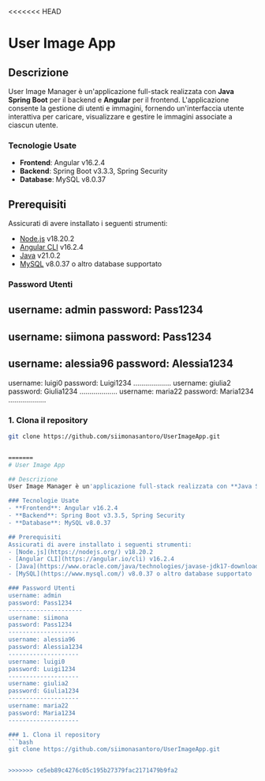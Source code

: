 <<<<<<< HEAD
# User Image App

## Descrizione
User Image Manager è un'applicazione full-stack realizzata con **Java Spring Boot** per il backend e **Angular** per il frontend. L'applicazione consente la gestione di utenti e immagini, fornendo un'interfaccia utente interattiva per caricare, visualizzare e gestire le immagini associate a ciascun utente.

### Tecnologie Usate
- **Frontend**: Angular v16.2.4
- **Backend**: Spring Boot v3.3.3, Spring Security
- **Database**: MySQL v8.0.37

## Prerequisiti
Assicurati di avere installato i seguenti strumenti:
- [Node.js](https://nodejs.org/) v18.20.2
- [Angular CLI](https://angular.io/cli) v16.2.4
- [Java](https://www.oracle.com/java/technologies/javase-jdk17-downloads.html) v21.0.2
- [MySQL](https://www.mysql.com/) v8.0.37 o altro database supportato

### Password Utenti
username: admin
password: Pass1234
---------------------
username: siimona
password: Pass1234
--------------------
username: alessia96
password: Alessia1234
--------------------
username: luigi0
password: Luigi1234
...................
username: giulia2
password: Giulia1234
...................
username: maria22
password: Maria1234
...................

### 1. Clona il repository
```bash
git clone https://github.com/siimonasantoro/UserImageApp.git


=======
# User Image App

## Descrizione
User Image Manager è un'applicazione full-stack realizzata con **Java Spring Boot** per il backend e **Angular** per il frontend. L'applicazione consente la gestione di utenti e immagini, fornendo un'interfaccia utente interattiva per caricare, visualizzare e gestire le immagini associate a ciascun utente.

### Tecnologie Usate
- **Frontend**: Angular v16.2.4
- **Backend**: Spring Boot v3.3.5, Spring Security
- **Database**: MySQL v8.0.37

## Prerequisiti
Assicurati di avere installato i seguenti strumenti:
- [Node.js](https://nodejs.org/) v18.20.2
- [Angular CLI](https://angular.io/cli) v16.2.4
- [Java](https://www.oracle.com/java/technologies/javase-jdk17-downloads.html) v21.0.2
- [MySQL](https://www.mysql.com/) v8.0.37 o altro database supportato

### Password Utenti
username: admin
password: Pass1234
---------------------
username: siimona
password: Pass1234
--------------------
username: alessia96
password: Alessia1234
--------------------
username: luigi0
password: Luigi1234
--------------------
username: giulia2
password: Giulia1234
--------------------
username: maria22
password: Maria1234
--------------------

### 1. Clona il repository
```bash
git clone https://github.com/siimonasantoro/UserImageApp.git


>>>>>>> ce5eb89c4276c05c195b27379fac2171479b9fa2
